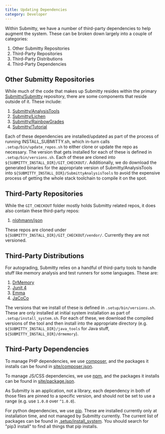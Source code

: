 ```yaml
---
title: Updating Dependencies
category: Developer
---
```


Within Submitty, we have a number of third-party dependencies to help augment the system. These
can be broken down largely into a couple of categories:

1. Other Submitty Repositories
2. Third-Party Repositories
3. Third-Party Distributions
4. Third-Party Dependencies

## Other Submitty Repositories

While much of the code that makes up Submitty resides within the primary 
[Submitty/Submitty](https://github.com/Submitty/Submitty) repository, there are some components
that reside outside of it. These include:

1. [Submitty/AnalysisTools](https://github.com/Submitty/AnalysisTools)
1. [Submitty/Lichen](https://github.com/Submitty/Lichen)
1. [Submitty/RainbowGrades](https://github.com/Submitty/RainbowGrades)
1. [Submitty/Tutorial](https://github.com/Submitty/Tutorial)

Each of these dependencies are installed/updated as part of the process of running INSTALL_SUBMITTY.sh,
which in-turn calls `.setup/bin/update_repos.sh` to either clone or update the repo as necessary. The
version that gets installed for each of these is defined in `.setup/bin/versions.sh`. Each of these
are cloned into `${SUBMITTY_INSTALL_DIR}/GIT_CHECKOUT/`. Additionally, we do download the
generated binaries for the appropriate version of Submitty/AnalysisTools into 
`${SUBMITTY_INSTALL_DIR}/SubmittyAnalysisTools` to avoid the expensive process of getting the
whole stack toolchain to compile it on the spot.

## Third-Party Repositories

While the `GIT_CHECKOUT` folder mostly holds Submitty related repos, it does also contain these
third-party repos:

1. [nlohmann/json](https://github.com/nlohmann/json)

These repos are cloned under `${SUBMITTY_INSTALL_DIR}/GIT_CHECKOUT/vendor/`. Currently they are
not versioned.

## Third-Party Distributions

For autograding, Submitty relies on a handful of third-party tools to handle stuff like memory
analysis and test runners for some languages. These are:

1. [DrMemory](https://drmemory.org/)
1. [Junit 4](https://junit.org/junit4/)
1. [Emma](https://github.com/Submitty/emma)
1. [JaCoCo](https://www.eclemma.org/jacoco/)

The versions that we install of these is defined in `.setup/bin/versions.sh`. These are only
installed at initial system installation as part of `.setup/install_system.sh`. For
each of these, we download the compiled versions of the tool and then install into the
appropriate directory (e.g. `${SUBMITTY_INSTALL_DIR}/java_tools` for Java stuff, 
`${SUBMITTY_INSTALL_DIR}/drmemory`).

## Third-Party Dependencies

To manage PHP dependencies, we use [composer](https://getcomposer.org/), and the packages it installs
can be found in [site/composer.json](https://github.com/Submitty/Submitty/blob/master/site/composer.json).

To manage JS/CSS dependencies, we use [npm](https://npmjs.com), and the packages it installs can be found
in [site/package.json](https://github.com/Submitty/Submitty/blob/master/site/package.json).

As Submitty is an application, not a library, each dependency in both of those files are pinned to a specific
version, and should not be set to use a range (e.g. use `1.0.0` over `^1.0.0`).

For python dependencies, we use [pip](https://pip.pypa.io/en/stable/). These are installed currently only at
installation time, and not managed by Submitty currently. The current list of packages can be found in
[.setup/install_system](https://github.com/Submitty/Submitty/blob/master/.setup/install_system.sh). You should
search for "pip3 install" to find all things that pip installs.
